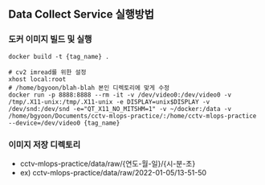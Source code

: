 ## Data Collect Service 실행방법

### 도커 이미지 빌드 및 실행
```
docker build -t {tag_name} .

# cv2 imread를 위한 설정
xhost local:root
# /home/bgyoon/blah-blah 본인 디렉토리에 맞게 수정
docker run -p 8888:8888 --rm -it -v /dev/video0:/dev/video0 -v /tmp/.X11-unix:/tmp/.X11-unix -e DISPLAY=unix$DISPLAY -v /dev/snd:/dev/snd -e="QT_X11_NO_MITSHM=1" -v ~/docker:/data -v /home/bgyoon/Documents/cctv-mlops-practice/:/home/cctv-mlops-practice --device=/dev/video0 {tag_name}
```

### 이미지 저장 디렉토리
- cctv-mlops-practice/data/raw/{연도-월-일}/{시-분-초}
- ex) cctv-mlops-practice/data/raw/2022-01-05/13-51-50
